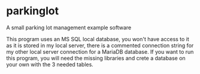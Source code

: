 # parkinglot
A small parking lot management example software

This program uses an MS SQL local database, you won't have access to it as it is stored in my local server, there is a commented connection string for my other local server connection for a MariaDB database.
If you want to run this program, you will need the missing libraries and crete a database on your own with the 3 needed tables.
